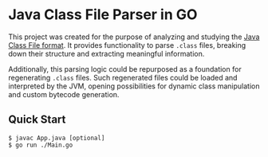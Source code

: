 # **Java Class File Parser in GO**

This project was created for the purpose of analyzing and studying the [Java Class File format](https://docs.oracle.com/javase/specs/jvms/se23/html/jvms-4.html#jvms-4.4.8). It provides functionality to parse `.class` files, breaking down their structure and extracting meaningful information.

Additionally, this parsing logic could be repurposed as a foundation for regenerating `.class` files. Such regenerated files could be loaded and interpreted by the JVM, opening possibilities for dynamic class manipulation and custom bytecode generation.

## **Quick Start**

```console
$ javac App.java [optional]
$ go run ./Main.go
```